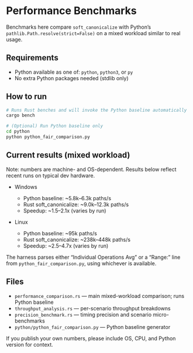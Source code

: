 # Performance Benchmarks

Benchmarks here compare `soft_canonicalize` with Python’s `pathlib.Path.resolve(strict=False)` on a mixed workload similar to real usage.

## Requirements

- Python available as one of: `python`, `python3`, or `py`
- No extra Python packages needed (stdlib only)

## How to run

```bash
# Runs Rust benches and will invoke the Python baseline automatically
cargo bench

# (Optional) Run Python baseline only
cd python
python python_fair_comparison.py
```

## Current results (mixed workload)

Note: numbers are machine- and OS-dependent. Results below reflect recent runs on typical dev hardware.

- Windows
	- Python baseline: ~5.8k–6.3k paths/s
	- Rust soft_canonicalize: ~9.0k–12.3k paths/s
	- Speedup: ~1.5–2.1x (varies by run)

- Linux
	- Python baseline: ~95k paths/s
	- Rust soft_canonicalize: ~238k–448k paths/s
	- Speedup: ~2.5–4.7x (varies by run)

The harness parses either “Individual Operations Avg” or a “Range:” line from `python_fair_comparison.py`, using whichever is available.

## Files

- `performance_comparison.rs` — main mixed-workload comparison; runs Python baseline
- `throughput_analysis.rs` — per-scenario throughput breakdowns
- `precision_benchmark.rs` — timing precision and scenario micro-benchmarks
- `python/python_fair_comparison.py` — Python baseline generator

If you publish your own numbers, please include OS, CPU, and Python version for context.
